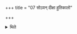 +++
title = "07 सोऽयन् दीक्षा हुतिकालो"

+++

<details><summary>थिते</summary>

सोऽयं दीक्षा हुतिकालो विवृद्धः ७
</details>
